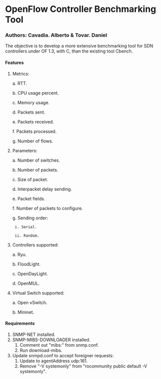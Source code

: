 # OpenFlow Controller Benchmarking Tool

### Authors: Cavadia. Alberto & Tovar. Daniel

The objective is to develop a more extensive  benchmarking tool for SDN
controllers under OF 1.3, with C, than the existing tool Cbench.

#### Features

1. Metrics:

	a. RTT.

	b. CPU usage percent.

	c. Memory usage.

	d. Packets sent.

	e. Packets received.

	f. Packets processed.

	g. Number of flows.

2. Parameters:

	a. Number of switches.

	b. Number of packets.

	c. Size of packet.

	d. Interpacket delay sending.

	e. Packet fields.

	f. Number of packets to configure.

	g. Sending order:

		i. Serial.

		ii. Random.

3. Controllers supported:

	a. Ryu.

	b. FloodLight.

	c. OpenDayLight.

	d. OpenMUL.

4. Virtual Switch supported:

	a. Open vSwitch.

	b. Mininet.

#### Requirements

1. SNMP-NET installed.
2. SNMP-MIBS-DOWNLOADER installed.
	 1. Comment out "mibs:" from snmp.conf.
	 2. Run download-mibs.
3. Update snmpd.conf to accept foreigner requests:
	 1. Update to agentAddress udp:161.
	 2. Remove "-V systemonly" from "rocommunity public default -V systemonly".
